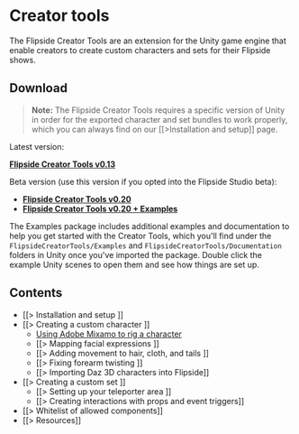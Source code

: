 # Creator tools

The Flipside Creator Tools are an extension for the Unity game engine that enable creators to create custom characters and sets for their Flipside shows.

## Download

> **Note:** The Flipside Creator Tools requires a specific version of Unity in order for the exported character and set bundles to work properly, which you can always find on our [[>Installation and setup]] page.

Latest version:

**[Flipside Creator Tools v0.13](/files/downloads/FlipsideCreatorTools-v0.13.unitypackage)**

Beta version (use this version if you opted into the Flipside Studio beta):

* **[Flipside Creator Tools v0.20](/files/downloads/FlipsideCreatorTools-v0.20.unitypackage)**
* **[Flipside Creator Tools v0.20 + Examples](/files/downloads/FlipsideCreatorTools+Examples-v0.20.unitypackage)**

The Examples package includes additional examples and documentation to help you get started with the Creator Tools, which you'll find under the `FlipsideCreatorTools/Examples` and `FlipsideCreatorTools/Documentation` folders in Unity once you've imported the package. Double click the example Unity scenes to open them and see how things are set up.

## Contents

* [[> Installation and setup ]]
* [[> Creating a custom character ]]
  * [Using Adobe Mixamo to rig a character](/blog/post/30/using-adobe-mixamo-rig-custom-character-flipside)
  * [[> Mapping facial expressions ]]
  * [[> Adding movement to hair, cloth, and tails ]]
  * [[> Fixing forearm twisting ]]
  * [[> Importing Daz 3D characters into Flipside]]
* [[> Creating a custom set ]]
  * [[> Setting up your teleporter area ]]
  * [[> Creating interactions with props and event triggers]]
* [[> Whitelist of allowed components]]
* [[> Resources]]
